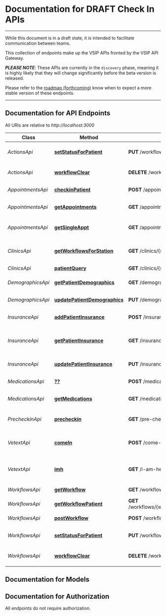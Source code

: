 # Documentation for DRAFT Check In APIs

---

While this document is in a draft state, it is intended to facilitate communication between teams.

This collection of endpoints make up the VSIP APIs fronted by the VSIP API Gateway.

***PLEASE NOTE***: These APIs are currently in the `discovery` phase, meaning
it is highly likely that they will change significantly before the beta version
is released.

Please refer to the [roadmap (forthcoming)]() know when to expect a more stable
version of these endpoints.

---

<a name="documentation-for-api-endpoints"></a>
## Documentation for API Endpoints

All URIs are relative to *http://localhost:3000*

| Class             | Method                                                                             | HTTP request                                         | Description                                         |
| ----------------- | ---------------------------------------------------------------------------------- | ---------------------------------------------------- | --------------------------------------------------- |
| *ActionsApi*      | [**setStatusForPatient**](Apis/ActionsApi.md#setstatusforpatient)                  | **PUT** /workflows/{id}/actions/change-status        | change status of patient in workflow                |
| *ActionsApi*      | [**workflowClear**](Apis/ActionsApi.md#workflowclear)                              | **DELETE** /workflows/{id}/actions/clear             | clear all patients from workflow                    |
| *AppointmentsApi* | [**checkinPatient**](Apis/AppointmentsApi.md#checkinpatient)                       | **POST** /appointments/{appt-id}/checkin             | Check a patient in                                  |
| *AppointmentsApi* | [**getAppointments**](Apis/AppointmentsApi.md#getappointments)                     | **GET** /appointments                                | Retrieves a list of appointments                    |
| *AppointmentsApi* | [**getSingleAppt**](Apis/AppointmentsApi.md#getsingleappt)                         | **GET** /appointments/{appt-id}                      | Retrieves a single appointment                      |
| *ClinicsApi*      | [**getWorkflowsForStation**](Apis/ClinicsApi.md#getworkflowsforstation)            | **GET** /clinics/{sta3n}/workflows                   | Gets list of clinic workflows for station/division  |
| *ClinicsApi*      | [**patientQuery**](Apis/ClinicsApi.md#patientquery)                                | **GET** /clinics/{sta3n}/patients                    | find patients                                       |
| *DemographicsApi* | [**getPatientDemographics**](Apis/DemographicsApi.md#getpatientdemographics)       | **GET** /demographics                                | Retrieve patient demographics                       |
| *DemographicsApi* | [**updatePatientDemographics**](Apis/DemographicsApi.md#updatepatientdemographics) | **PUT** /demographics                                | Update patient demographics                         |
| *InsuranceApi*    | [**addPatientInsurance**](Apis/InsuranceApi.md#addpatientinsurance)                | **POST** /insurance                                  | Add patient insurance information                   |
| *InsuranceApi*    | [**getPatientInsurance**](Apis/InsuranceApi.md#getpatientinsurance)                | **GET** /insurance                                   | Retrieve patient insurance information              |
| *InsuranceApi*    | [**updatePatientInsurance**](Apis/InsuranceApi.md#updatepatientinsurance)          | **PUT** /insurance                                   | Modify patient insurance information                |
| *MedicationsApi*  | [**??**](Apis/MedicationsApi.md#??)                                                | **POST** /medications/{med-id}                       | Create a refill order                               |
| *MedicationsApi*  | [**getMedications**](Apis/MedicationsApi.md#getmedications)                        | **GET** /medications                                 | Retrieves patient medications                       |
| *PrecheckinApi*   | [**precheckin**](Apis/PrecheckinApi.md#precheckin)                                 | **GET** /pre-checkins                                | Gets a list of pre-checkin items                    |
| *VetextApi*       | [**comeIn**](Apis/VetextApi.md#comein)                                             | **POST** /come-in                                    | Notify the patient that they can enter the building |
| *VetextApi*       | [**imh**](Apis/VetextApi.md#imh)                                                   | **GET** /i-am-here                                   | Gets a list of veterans who are ready to come in    |
| *WorkflowsApi*    | [**getWorkflow**](Apis/WorkflowsApi.md#getworkflow)                                | **GET** /workflows/{id}                              | Gets a workflow                                     |
| *WorkflowsApi*    | [**getWorkflowPatient**](Apis/WorkflowsApi.md#getworkflowpatient)                  | **GET** /workflows/{workflowId}/patients/{patientId} | find a patient in a workflow                        |
| *WorkflowsApi*    | [**postWorkflow**](Apis/WorkflowsApi.md#postworkflow)                              | **POST** /workflows/{id}                             | Creates a workflow                                  |
| *WorkflowsApi*    | [**setStatusForPatient**](Apis/WorkflowsApi.md#setstatusforpatient)                | **PUT** /workflows/{id}/actions/change-status        | change status of patient in workflow                |
| *WorkflowsApi*    | [**workflowClear**](Apis/WorkflowsApi.md#workflowclear)                            | **DELETE** /workflows/{id}/actions/clear             | clear all patients from workflow                    |


<a name="documentation-for-models"></a>
## Documentation for Models



<a name="documentation-for-authorization"></a>
## Documentation for Authorization

All endpoints do not require authorization.
